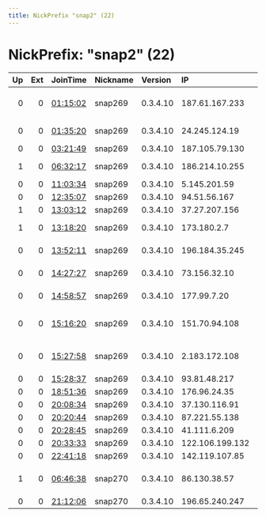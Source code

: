 ```yaml
---
title: NickPrefix "snap2" (22)
---
```


# NickPrefix: "snap2" (22)

|   Up |   Ext | JoinTime                                                                                            | Nickname   | Version   | IP              | AS                                     | CC   |   ORp |   Dirp | OS    | Contact   |   eFamMembers |
|-----:|------:|:----------------------------------------------------------------------------------------------------|:-----------|:----------|:----------------|:---------------------------------------|:-----|------:|-------:|:------|:----------|--------------:|
|    0 |     0 | [01:15:02](https://metrics.torproject.org/rs.html#details/CD211BFF5163AA63A78BE47EE41AE92A7ACD0B77) | snap269    | 0.3.4.10  | 187.61.167.233  | CABO SERVICOS DE TELECOMUNICACOES LTDA | br   | 35171 |      0 | Linux | None      |             1 |
|    0 |     0 | [01:35:20](https://metrics.torproject.org/rs.html#details/BF8DC55FBF7E2DF7C6B6E28DBC13BFE4760A98FE) | snap269    | 0.3.4.10  | 24.245.124.19   | Atlantic Broadband Finance, LLC        | us   | 43417 |      0 | Linux | None      |             1 |
|    0 |     0 | [03:21:49](https://metrics.torproject.org/rs.html#details/2AAD728F67DF0C5C8AB23BA31066E799C969C04B) | snap269    | 0.3.4.10  | 187.105.79.130  | CLARO S.A.                             | br   | 45671 |      0 | Linux | None      |             1 |
|    1 |     0 | [06:32:17](https://metrics.torproject.org/rs.html#details/16311473004294672FC92499EEB8ED595CA484E8) | snap269    | 0.3.4.10  | 186.214.10.255  | TELEFu00D4NICA BRASIL S.A              | br   | 43989 |      0 | Linux | None      |             1 |
|    0 |     0 | [11:03:34](https://metrics.torproject.org/rs.html#details/9CEC20079EFFA3ED34806628E3ED2E8AB34558D7) | snap269    | 0.3.4.10  | 5.145.201.59    | Smoltelecom Ltd                        | ru   | 35143 |      0 | Linux | None      |             1 |
|    0 |     0 | [12:35:07](https://metrics.torproject.org/rs.html#details/0B61E9DC2554DD69CAB8822626190BB3CAA778BE) | snap269    | 0.3.4.10  | 94.51.56.167    | Rostelecom                             | ru   | 37523 |      0 | Linux | None      |             1 |
|    1 |     0 | [13:03:12](https://metrics.torproject.org/rs.html#details/5A03878443C4E3B649CAB0E5B15E3D4F08EBA73F) | snap269    | 0.3.4.10  | 37.27.207.156   | Pars Online PJS                        | ir   | 46013 |      0 | Linux | None      |             1 |
|    1 |     0 | [13:18:20](https://metrics.torproject.org/rs.html#details/212A38B035AA77446E3511E650300DE7C1C300AA) | snap269    | 0.3.4.10  | 173.180.2.7     | TELUS Communications Inc.              | ca   | 40379 |      0 | Linux | None      |             1 |
|    0 |     0 | [13:52:11](https://metrics.torproject.org/rs.html#details/F666BDE61A31C6606D9DC74151138FF406E103DE) | snap269    | 0.3.4.10  | 196.184.35.245  | Agence Tunisienne d'Internet           | tn   | 46033 |      0 | Linux | None      |             1 |
|    0 |     0 | [14:27:27](https://metrics.torproject.org/rs.html#details/950F553FFA09168DDA84323F6B036404F69A651F) | snap269    | 0.3.4.10  | 73.156.32.10    | Comcast Cable Communications, LLC      | us   | 35629 |      0 | Linux | None      |             1 |
|    0 |     0 | [14:58:57](https://metrics.torproject.org/rs.html#details/862508DDDB41956632BEB982D53158A886FEB36B) | snap269    | 0.3.4.10  | 177.99.7.20     | TELEFu00D4NICA BRASIL S.A              | br   | 37377 |      0 | Linux | None      |             1 |
|    0 |     0 | [15:16:20](https://metrics.torproject.org/rs.html#details/45BB3783028FD32247BD05D6A1ACE35E5DAD893F) | snap269    | 0.3.4.10  | 151.70.94.108   | Wind Telecomunicazioni SpA             | it   | 45669 |      0 | Linux | None      |             1 |
|    0 |     0 | [15:27:58](https://metrics.torproject.org/rs.html#details/4ECAEC2ECF8CF5FF49B4D1D59BC14173F6F5A789) | snap269    | 0.3.4.10  | 2.183.172.108   | Information Technology Company ITC     | ir   | 46511 |      0 | Linux | None      |             1 |
|    0 |     0 | [15:28:37](https://metrics.torproject.org/rs.html#details/A532AAB91C3D1A2E373DBE043C03FB5121B3E52E) | snap269    | 0.3.4.10  | 93.81.48.217    | VimpelCom                              | ru   | 35145 |      0 | Linux | None      |             1 |
|    0 |     0 | [18:51:36](https://metrics.torproject.org/rs.html#details/09CC1513B825FA6F152F8A62DB0B2EF58162DB4C) | snap269    | 0.3.4.10  | 176.96.24.35    | Praktika Ltd.                          | ru   | 44807 |      0 | Linux | None      |             1 |
|    0 |     0 | [20:08:34](https://metrics.torproject.org/rs.html#details/5D19B365BA313C06C45C544856C0C6183CE26AEB) | snap269    | 0.3.4.10  | 37.130.116.91   | Milleni.com                            | tr   | 33747 |      0 | Linux | None      |             1 |
|    0 |     0 | [20:20:44](https://metrics.torproject.org/rs.html#details/292846F93A8B6C7CCDE030511B05502B29DD5998) | snap269    | 0.3.4.10  | 87.221.55.138   | Orange Espagne SA                      | es   | 45531 |      0 | Linux | None      |             1 |
|    0 |     0 | [20:28:45](https://metrics.torproject.org/rs.html#details/FF2C6085480963D3B4F55B7129AF770407FE6FB9) | snap269    | 0.3.4.10  | 41.111.6.209    | Telecom Algeria                        | dz   | 43673 |      0 | Linux | None      |             1 |
|    0 |     0 | [20:33:33](https://metrics.torproject.org/rs.html#details/FE818DF05CC4BB53B44BDB504339F1504C99483D) | snap269    | 0.3.4.10  | 122.106.199.132 | Microplex PTY LTD                      | au   | 44919 |      0 | Linux | None      |             1 |
|    0 |     0 | [22:41:18](https://metrics.torproject.org/rs.html#details/65DE0E9EAB68C79CD76811E131F135ACD00662BE) | snap269    | 0.3.4.10  | 142.119.107.85  | Bell Canada                            | ca   | 42213 |      0 | Linux | None      |             1 |
|    1 |     0 | [06:46:38](https://metrics.torproject.org/rs.html#details/04AF88997D34252A4898BFE48F9463EAB4E602D6) | snap270    | 0.3.4.10  | 86.130.38.57    | British Telecommunications PLC         | gb   | 37385 |      0 | Linux | None      |             1 |
|    0 |     0 | [21:12:06](https://metrics.torproject.org/rs.html#details/F8307B4E631359036CC07238E001ADC3728139BA) | snap270    | 0.3.4.10  | 196.65.240.247  | MT-MPLS                                | ma   | 39765 |      0 | Linux | None      |             1 |
